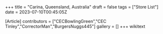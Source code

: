 +++
title = "Carina, Queensland, Australia"
draft = false
tags = ["Store List"]
date = 2023-07-10T00:45:05Z

[Article]
contributors = ["CECBowlingGreen","CEC Tinley","CorrectorMan","BurgersNuggs445"]
gallery = []
+++
wikitext